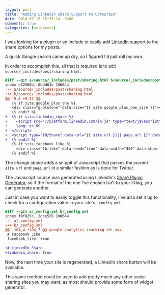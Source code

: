 ```yaml
---
layout: post
title: "Adding LinkedIn Share Support to Octopress"
date: 2014-07-15 15:55:14 -0400
comments: true
categories: [octopress]
---
```


I was looking for a plugin or an include to easily add [LinkedIn](http://www.linkedin.com/) support to the share options for my posts.

A quick Google search came up dry, so I figured I'd just roll my own.

<!--more-->

In order to accomplish this, all that is required is to edit `source/_includes/post/sharing.html`:

```diff
diff --git a/source/_includes/post/sharing.html b/source/_includes/post/sharing.html
index e32500d..0bdd01e 100644
--- a/source/_includes/post/sharing.html
+++ b/source/_includes/post/sharing.html
@@ -5,6 +5,12 @@
   {% if site.google_plus_one %}
   <div class="g-plusone" data-size="{{ site.google_plus_one_size }}"></div>
   {% endif %}
+  {% if site.linkedin_share %}
+    <script src="//platform.linkedin.com/in.js" type="text/javascript">
+    lang: en_US
+  </script>
+  <script type="IN/Share" data-url="{{ site.url }}{{ page.url }}" data-counter="right"></script>
+  {% endif %}
   {% if site.facebook_like %}
     <div class="fb-like" data-send="true" data-width="450" data-show-faces="false"></div>
   {% endif %}

```

The change above adds a snippit of Javascript that passes the current `site.url` and `page.url` in a similar fashion as is done for Twitter.

The Javascript source was generated using LinkedIn's [Share Plugin Generator](https://developer.linkedin.com/plugins/share-plugin-generator), so if the format of the one I've chosen isn't to your liking, you can generate another.

Just in case you want to easily toggle this functionality, I've also set it up to check for a configuration value in your site's `_config.yml`:

```diff
diff --git a/_config.yml b/_config.yml
index f8f825c..2dce55b 100644
--- a/_config.yml
+++ b/_config.yml
@@ -104,4 +104,7 @@ google_analytics_tracking_id: xxx
 # Facebook Like
 facebook_like: true
 
+# LinkedIn Share
+linkedin_share: true
```

Now, the next time your site is regenerated, a LinkedIn share button will be available.

This same method could be used to add pretty much any other social sharing sites you may want, as most should provide some form of widget generator.